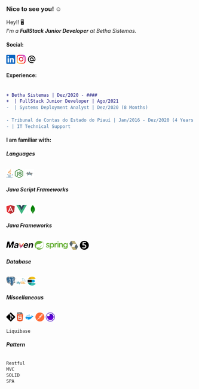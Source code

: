 ### Nice to see you! ☺️

<!--Resume-->

Hey!! 🖥️ <br>
 _I'm a **FullStack Junior Developer** at Betha Sistemas._
 
 
 <!--Contact-->
#### Social:
<a href="https://www.linkedin.com/in/shander-andrade-335282195/" target="_blank"><img src=".\svgs\linkedin.svg" alt=""></a>
<a href="https://www.instagram.com/shander_bonorino" target="_blank"><img src=".\svgs\instagram.svg" alt=""></a>
<a href="mailto:s.hander8910@hotmail.com"><img src=".\svgs\email.svg" alt=""></a>


#### Experience:
```diff

+ Betha Sistemas | Dez/2020 - ####
+  | FullStack Junior Developer | Ago/2021
-  | Systems Deployment Analyst | Dez/2020 (8 Months)

- Tribunal de Contas do Estado do Piauí | Jan/2016 - Dez/2020 (4 Years 11 Months)
- | IT Technical Support

```


<!--Knowledge-->
#### I am familiar with:

###### **Languages**
<a><img title="JAVA" src=".\svgs\java.svg" alt=""></a>
<a><img title="Node.JS" src=".\svgs\node.svg" alt=""></a>
<a><img title="Groovy" src=".\svgs\groovy.svg" alt=""></a>

###### **Java Script Frameworks**
<a><img title="AngularJS" src=".\svgs\angularJS.svg" alt=""></a>
<a><img title="Vue.JS" src=".\svgs\vue.svg" alt=""></a>
<a><img title="MongoDB" src=".\svgs\mongodb.svg" alt=""></a>

###### **Java Frameworks**
<a><img title="Maven" src=".\svgs\maven.svg" alt=""></a>
<a><img title="Spring" src=".\svgs\spring.svg" alt=""></a>
<a><img title="Hibernate" src=".\svgs\hibernate.svg" alt=""></a>
<a><img title="Junit" src=".\svgs\junit.svg" alt=""></a>

###### **Database**
<a><img title="PostgreSQL" src=".\svgs\postgres.svg" alt=""></a>
<a><img title="MySQL" src=".\svgs\mysql.svg" alt=""></a>
<a><img title="Elastic Search" src=".\svgs\elasticsearch.svg" alt=""></a>

###### **Miscellaneous**
<a><img title="Git" src=".\svgs\git.svg" alt=""></a>
<a><img title="HTML" src=".\svgs\html.svg" alt=""></a>
<a><img title="Docker" src=".\svgs\docker.svg" alt=""></a>
<a><img title="Postman" src=".\svgs\postman.svg" alt=""></a>
<a><img title="Insomnia" src=".\svgs\insomnia.svg" alt=""></a>
```
Liquibase
```

###### **Pattern**
```
Restful
MVC
SOLID
SPA
```










<!--Languages Usage-->
<img src="https://github-readme-stats.vercel.app/api/top-langs/?username=ShanderB&layout=compact" alt="">
